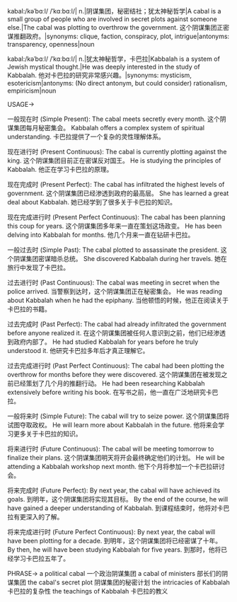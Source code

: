 kabal:/kəˈbɑːl/ /ˈkɑːbɑːl/| n.|阴谋集团，秘密结社；犹太神秘哲学|A cabal is a small group of people who are involved in secret plots against someone else.|The cabal was plotting to overthrow the government.  这个阴谋集团正密谋推翻政府。|synonyms: clique, faction, conspiracy, plot, intrigue|antonyms: transparency, openness|noun

kabal:/kəˈbɑːl/ /ˈkɑːbɑːl/| n.|犹太神秘哲学，卡巴拉|Kabbalah is a system of Jewish mystical thought.|He was deeply interested in the study of Kabbalah. 他对卡巴拉的研究非常感兴趣。|synonyms: mysticism, esotericism|antonyms:  (No direct antonym, but could consider) rationalism, empiricism|noun


USAGE->

一般现在时 (Simple Present):
The cabal meets secretly every month.  这个阴谋集团每月秘密集会。
Kabbalah offers a complex system of spiritual understanding. 卡巴拉提供了一个复杂的灵性理解体系。

现在进行时 (Present Continuous):
The cabal is currently plotting against the king.  这个阴谋集团目前正在密谋反对国王。
He is studying the principles of Kabbalah. 他正在学习卡巴拉的原理。

现在完成时 (Present Perfect):
The cabal has infiltrated the highest levels of government.  这个阴谋集团已经渗透到政府的最高层。
She has learned a great deal about Kabbalah. 她已经学到了很多关于卡巴拉的知识。

现在完成进行时 (Present Perfect Continuous):
The cabal has been planning this coup for years. 这个阴谋集团多年来一直在策划这场政变。
He has been delving into Kabbalah for months. 他几个月来一直在钻研卡巴拉。

一般过去时 (Simple Past):
The cabal plotted to assassinate the president.  这个阴谋集团密谋暗杀总统。
She discovered Kabbalah during her travels. 她在旅行中发现了卡巴拉。

过去进行时 (Past Continuous):
The cabal was meeting in secret when the police arrived. 当警察到达时，这个阴谋集团正在秘密集会。
He was reading about Kabbalah when he had the epiphany. 当他顿悟的时候，他正在阅读关于卡巴拉的书籍。

过去完成时 (Past Perfect):
The cabal had already infiltrated the government before anyone realized it.  在这个阴谋集团被任何人意识到之前，他们已经渗透到政府内部了。
He had studied Kabbalah for years before he truly understood it. 他研究卡巴拉多年后才真正理解它。


过去完成进行时 (Past Perfect Continuous):
The cabal had been plotting the overthrow for months before they were discovered.  这个阴谋集团在被发现之前已经策划了几个月的推翻行动。
He had been researching Kabbalah extensively before writing his book. 在写书之前，他一直在广泛地研究卡巴拉。

一般将来时 (Simple Future):
The cabal will try to seize power. 这个阴谋集团将试图夺取政权。
He will learn more about Kabbalah in the future. 他将来会学习更多关于卡巴拉的知识。

将来进行时 (Future Continuous):
The cabal will be meeting tomorrow to finalize their plans.  这个阴谋集团明天将开会最终确定他们的计划。
He will be attending a Kabbalah workshop next month.  他下个月将参加一个卡巴拉研讨会。


将来完成时 (Future Perfect):
By next year, the cabal will have achieved its goals. 到明年，这个阴谋集团将实现其目标。
By the end of the course, he will have gained a deeper understanding of Kabbalah. 到课程结束时，他将对卡巴拉有更深入的了解。

将来完成进行时 (Future Perfect Continuous):
By next year, the cabal will have been plotting for a decade.  到明年，这个阴谋集团将已经密谋了十年。
By then, he will have been studying Kabbalah for five years. 到那时，他将已经学习卡巴拉五年了。


PHRASE->
a political cabal  一个政治阴谋集团
a cabal of ministers  部长们的阴谋集团
the cabal's secret plot  阴谋集团的秘密计划
the intricacies of Kabbalah  卡巴拉的复杂性
the teachings of Kabbalah  卡巴拉的教义

